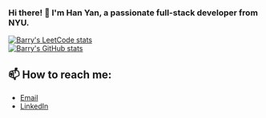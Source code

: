 ### Hi there! 👋 I'm Han Yan, a passionate full-stack developer from NYU. 

[![Barry's LeetCode stats](https://leetcode-stats-six.vercel.app/?username=yanhan0121&CN)](https://github.com/KnlnKS/leetcode-stats)
<br>
[![Barry's GitHub stats](https://github-readme-stats-yanhan.vercel.app/api?username=barryyan0121)](https://github.com/barryyan0121/github-readme-stats)

## 📫 How to reach me:

- [Email](mailto:yanhan0121@gmail.com)
- [LinkedIn](https://www.linkedin.com/in/han-yan-b90840249/)
<!--
**barryyan0121/barryyan0121** is a ✨ _special_ ✨ repository because its `README.md` (this file) appears on your GitHub profile.

Here are some ideas to get you started:

- 🔭 I’m currently working on ...
- 🌱 I’m currently learning ...
- 👯 I’m looking to collaborate on ...
- 🤔 I’m looking for help with ...
- 💬 Ask me about ...
- 📫 How to reach me: ...
- 😄 Pronouns: ...
- ⚡ Fun fact: ...
-->

